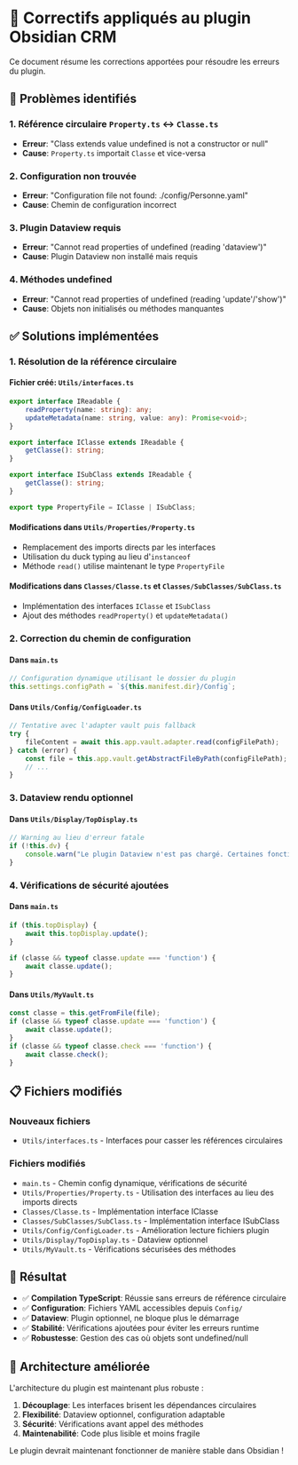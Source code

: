 # 🔧 Correctifs appliqués au plugin Obsidian CRM

Ce document résume les corrections apportées pour résoudre les erreurs du plugin.

## 🚨 Problèmes identifiés

### 1. Référence circulaire `Property.ts` ↔ `Classe.ts`
- **Erreur**: "Class extends value undefined is not a constructor or null"
- **Cause**: `Property.ts` importait `Classe` et vice-versa

### 2. Configuration non trouvée
- **Erreur**: "Configuration file not found: ./config/Personne.yaml"
- **Cause**: Chemin de configuration incorrect

### 3. Plugin Dataview requis
- **Erreur**: "Cannot read properties of undefined (reading 'dataview')"
- **Cause**: Plugin Dataview non installé mais requis

### 4. Méthodes undefined
- **Erreur**: "Cannot read properties of undefined (reading 'update'/'show')"
- **Cause**: Objets non initialisés ou méthodes manquantes

## ✅ Solutions implémentées

### 1. Résolution de la référence circulaire

#### Fichier créé: `Utils/interfaces.ts`
```typescript
export interface IReadable {
    readProperty(name: string): any;
    updateMetadata(name: string, value: any): Promise<void>;
}

export interface IClasse extends IReadable {
    getClasse(): string;
}

export interface ISubClass extends IReadable {
    getClasse(): string;
}

export type PropertyFile = IClasse | ISubClass;
```

#### Modifications dans `Utils/Properties/Property.ts`
- Remplacement des imports directs par les interfaces
- Utilisation du duck typing au lieu d'`instanceof`
- Méthode `read()` utilise maintenant le type `PropertyFile`

#### Modifications dans `Classes/Classe.ts` et `Classes/SubClasses/SubClass.ts`
- Implémentation des interfaces `IClasse` et `ISubClass`
- Ajout des méthodes `readProperty()` et `updateMetadata()`

### 2. Correction du chemin de configuration

#### Dans `main.ts`
```typescript
// Configuration dynamique utilisant le dossier du plugin
this.settings.configPath = `${this.manifest.dir}/Config`;
```

#### Dans `Utils/Config/ConfigLoader.ts`
```typescript
// Tentative avec l'adapter vault puis fallback
try {
    fileContent = await this.app.vault.adapter.read(configFilePath);
} catch (error) {
    const file = this.app.vault.getAbstractFileByPath(configFilePath);
    // ...
}
```

### 3. Dataview rendu optionnel

#### Dans `Utils/Display/TopDisplay.ts`
```typescript
// Warning au lieu d'erreur fatale
if (!this.dv) {
    console.warn("Le plugin Dataview n'est pas chargé. Certaines fonctionnalités peuvent être limitées.");
}
```

### 4. Vérifications de sécurité ajoutées

#### Dans `main.ts`
```typescript
if (this.topDisplay) {
    await this.topDisplay.update();
}

if (classe && typeof classe.update === 'function') {
    await classe.update();
}
```

#### Dans `Utils/MyVault.ts`
```typescript
const classe = this.getFromFile(file);
if (classe && typeof classe.update === 'function') {
    await classe.update();
}
if (classe && typeof classe.check === 'function') {
    await classe.check();
}
```

## 📋 Fichiers modifiés

### Nouveaux fichiers
- `Utils/interfaces.ts` - Interfaces pour casser les références circulaires

### Fichiers modifiés
- `main.ts` - Chemin config dynamique, vérifications de sécurité
- `Utils/Properties/Property.ts` - Utilisation des interfaces au lieu des imports directs
- `Classes/Classe.ts` - Implémentation interface IClasse
- `Classes/SubClasses/SubClass.ts` - Implémentation interface ISubClass
- `Utils/Config/ConfigLoader.ts` - Amélioration lecture fichiers plugin
- `Utils/Display/TopDisplay.ts` - Dataview optionnel
- `Utils/MyVault.ts` - Vérifications sécurisées des méthodes

## 🎯 Résultat

- ✅ **Compilation TypeScript**: Réussie sans erreurs de référence circulaire
- ✅ **Configuration**: Fichiers YAML accessibles depuis `Config/`
- ✅ **Dataview**: Plugin optionnel, ne bloque plus le démarrage
- ✅ **Stabilité**: Vérifications ajoutées pour éviter les erreurs runtime
- ✅ **Robustesse**: Gestion des cas où objets sont undefined/null

## 🔄 Architecture améliorée

L'architecture du plugin est maintenant plus robuste :

1. **Découplage**: Les interfaces brisent les dépendances circulaires
2. **Flexibilité**: Dataview optionnel, configuration adaptable
3. **Sécurité**: Vérifications avant appel des méthodes
4. **Maintenabilité**: Code plus lisible et moins fragile

Le plugin devrait maintenant fonctionner de manière stable dans Obsidian !